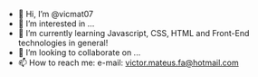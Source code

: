 - 👋 Hi, I’m @vicmat07
- 👀 I’m interested in ...
- 🌱 I’m currently learning Javascript, CSS, HTML and Front-End technologies in general!
- 💞️ I’m looking to collaborate on ...
- 📫 How to reach me: e-mail: victor.mateus.fa@hotmail.com

<!---
vicmat07/vicmat07 is a ✨ special ✨ repository because its `README.md` (this file) appears on your GitHub profile.
You can click the Preview link to take a look at your changes.
--->
